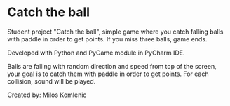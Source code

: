 # Catch the ball

Student project "Catch the ball", simple game where you catch falling balls with paddle in order to get points. 
If you miss three balls, game ends. 

Developed with Python and PyGame module in PyCharm IDE.

Balls are falling with random direction and speed from top of the screen, your goal is to catch them with paddle in order to get points.
For each collision, sound will be played.


Created by: Milos Komlenic

